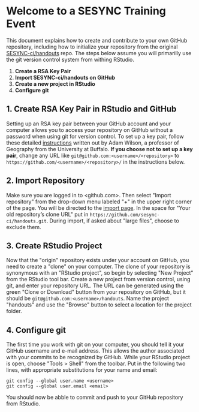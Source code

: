 # Welcome to a SESYNC Training Event

This document explains how to create and contribute to your own GitHub repository, including how to initialize your repository from the original [SESYNC-ci/handouts] repo. The steps below assume you will primarilly use the git version control system from withing RStudio.

1. **Create a RSA Key Pair**
1. **Import SESYNC-ci/handouts on GitHub**
1. **Create a new project in RStudio**
1. **Configure git**

## 1. Create RSA Key Pair in RStudio and GitHub

Setting up an RSA key pair between your GitHub account and your computer allows you to access your repository on GitHub without a password when using git for version control. To set up a key pair, follow these detailed [instructions](http://adamwilson.us/RDataScience/GitSSHNotes.html#generating-a-ssh-key-in-rstudio) written out by Adam Wilson, a professor of Geography from the University at Buffalo. **If you choose not to set up a key pair**, change any URL like `git@github.com:<username>/<repository>` to `https://github.com/<username>/<repository>/` in the instructions below.

## 2. Import Repository

Make sure you are logged in to <github.com>. Then select "Import repository" from the drop-down menu labeled "+" in the upper right corner of the page. You will be directed to the [import page](https://github.com/new/import). In the space for "Your old repository’s clone URL" put in `https://github.com/sesync-ci/handouts.git`. During import, if asked about "large files", choose to exclude them.

## 3. Create RStudio Project

Now that the "origin" repository exists under your account on GitHub, you need to create a "clone" on your computer. The clone of your repository is synonymous with an "RStudio project", so begin by selecting "New Project" from the RStudio tool bar. Create a new project from version control, using git, and enter your repository URL. The URL can be generated using the green "Clone or Download" button from your repository on GitHub, but it should be `git@github.com:<username>/handouts`. Name the project "handouts" and use the "Browse" button to select a location for the project folder.

## 4. Configure git

The first time you work with git on your computer, you should tell it your GitHub username and e-mail address. This allows the author associated with your commits to be recognized by GitHub. While your RStudio project is open, choose "Tools > Shell" from the toolbar. Put in the following two lines, with appropriate substitutions for your name and email:

    git config --global user.name <username>
    git config --global user.email <email>
    
You should now be abble to commit and push to your GitHub repository from RStudio.

[SESYNC-ci/handouts]:https://github.com/sesync-ci/handouts
